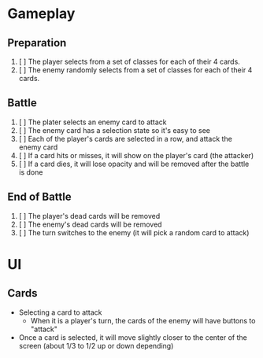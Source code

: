 # Gameplay

## Preparation

1. [ ] The player selects from a set of classes for each of their 4 cards.
2. [ ] The enemy randomly selects from a set of classes for each of their 4 cards.

## Battle

1. [ ] The plater selects an enemy card to attack
2. [ ] The enemy card has a selection state so it's easy to see
3. [ ] Each of the player's cards are selected in a row, and attack the enemy card
4. [ ] If a card hits or misses, it will show on the player's card (the attacker)
5. [ ] If a card dies, it will lose opacity and will be removed after the battle is done

## End of Battle

1. [ ] The player's dead cards will be removed
2. [ ] The enemy's dead cards will be removed
3. [ ] The turn switches to the enemy (it will pick a random card to attack)

# UI

## Cards

- Selecting a card to attack
  - When it is a player's turn, the cards of the enemy will have buttons to "attack"
- Once a card is selected, it will move slightly closer to the center of the screen (about 1/3 to 1/2 up or down depending)
